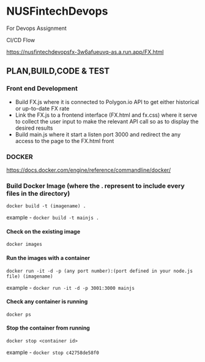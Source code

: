 # NUSFintechDevops
For Devops Assignment

CI/CD Flow

https://nusfintechdevopsfx-3w6afueuvq-as.a.run.app/FX.html

## PLAN,BUILD,CODE & TEST

### Front end Development
- Build FX.js where it is connected to Polygon.io API to get either historical or up-to-date FX rate
- Link the FX.js to a frontend interface (FX.html and fx.css) where it serve to collect the user input to make the relevant API call so as to display the desired results
- Build main.js where it start a listen port 3000 and redirect the any access to the page to the FX.html front


### DOCKER
https://docs.docker.com/engine/reference/commandline/docker/

### Build Docker Image (where the . represent to include every files in the directory)
```docker build -t (imagename) . ```

example - ```docker build -t mainjs . ```

#### Check on the existing image
```docker images ```

#### Run the images with a container
```docker run -it -d -p (any port number):(port defined in your node.js file) (imagename) ```

example - ```docker run -it -d -p 3001:3000 mainjs ```

#### Check any container is running
```docker ps ```

#### Stop the container from running
```docker stop <container id> ```

example - ```docker stop c42758de58f0 ```
